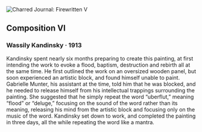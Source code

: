 <div class="artwork-of-the-day">
  <div class="container">
    <div class="img-wrapper">
      <img
        src="https://uploads8.wikiart.org/images/wassily-kandinsky/composition-vi-1913.jpg!Large.jpg"
        alt="Charred Journal: Firewritten V" />
    </div>
    <div class="artwork-detail">
      <div class="artwork-origin"> 
        <h2 class="artwork-name">Composition VI</h2>
        <h3 class="artist">
          Wassily Kandinsky
                    ·  1913
        </h3>
      </div>
      <p class="description">
        <span class="artwork-description-text ng-binding" ng-bind-html="viewModel.ArtworkOfTheDay.Description | unsafe">Kandinsky spent nearly six months preparing to create this painting, at first intending the work to evoke a flood, baptism, destruction and rebirth all at the same time. He first outlined the work on an oversized wooden panel, but soon experienced an artistic block, and found himself unable to paint. Gabrielle Munter, his assistant at the time, told him that he was blocked, and he needed to release himself from his intellectual trappings surrounding the painting. She suggested that he simply repeat the word “uberflut,” meaning “flood” or “deluge,” focusing on the sound of the word rather than its meaning, releasing his mind from the artistic block and focusing only on the music of the word. Kandinsky set down to work, and completed the painting in three days, all the while repeating the word like a mantra. </span>
                        <div class="text-shadow-container" ng-show="showShadow" style=""></div>
      </p>
    </div>
  </div>

</div>
